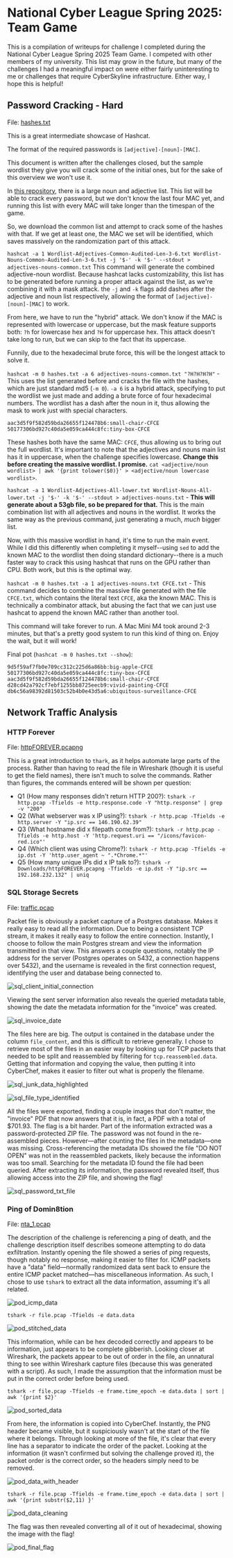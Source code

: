 # National Cyber League Spring 2025: Team Game

This is a compilation of writeups for challenge I completed during the National
Cyber League Spring 2025 Team Game. I competed with other members of my
university. This list may grow in the future, but many of the challenges I had a
meaningful impact on were either fairly uninteresting to me or challenges that
require CyberSkyline infrastructure. Either way, I hope this is helpful!

## Password Cracking - Hard

File: [hashes.txt](../static/ctfs/ncl-spring-2025-team/hashes.txt)

This is a great intermediate showcase of Hashcat.

The format of the required passwords is `[adjective]-[noun]-[MAC]`.

This document is written after the challenges closed, but the sample wordlist
they give you will crack some of the initial ones, but for the sake of this
overview we won't use it.

In [this repository](https://github.com/taikuukaits/SimpleWordlists), there is a
large noun and adjective list. This list will be able to crack every password,
but we don't know the last four MAC yet, and running this list with every MAC
will take longer than the timespan of the game.

So, we download the common list and attempt to crack some of the hashes with
that. If we get at least one, the MAC we set will be identified, which saves
massively on the randomization part of this attack.

`hashcat -a 1 Wordlist-Adjectives-Common-Audited-Len-3-6.txt Wordlist-Nouns-Common-Audited-Len-3-6.txt -j '$-' -k '$-' --stdout > adjectives-nouns-common.txt`
This command will generate the combined adjective-noun wordlist. Because hashcat
lacks customizability, this list has to be generated before running a proper
attack against the list, as we're combining it with a mask attack. the `-j` and
`-k` flags add dashes after the adjective and noun list respectively, allowing
the format of `[adjective]-[noun]-[MAC]` to work.

From here, we have to run the "hybrid" attack. We don't know if the MAC is
represented with lowercase or uppercase, but the mask feature supports both:
`?h` for lowercase hex and `?H` for uppercase hex. This attack doesn't take long
to run, but we can skip to the fact that its uppercase.

Funnily, due to the hexadecimal brute force, this will be the longest attack to
solve it.

`hashcat -m 0 hashes.txt -a 6 adjectives-nouns-common.txt "?H?H?H?H"` - This
uses the list generated before and cracks the file with the hashes, which are
just standard md5 (`-m 0`). `-a 6` is a hybrid attack, specifying to put the
wordlist we just made and adding a brute force of four hexadecimal numbers. The
wordlist has a dash after the noun in it, thus allowing the mask to work just
with special characters.

```
aac3d5f9f582d59bda26655f124478b6:small-chair-CFCE
50177306bd927c40da5e059ca444c8fc:tiny-box-CFCE
```

These hashes both have the same MAC: `CFCE`, thus allowing us to bring out the
full wordlist. It's important to note that the adjectives and nouns main list
has it in uppercase, when the challenge specifies lowercase. **Change this
before creating the massive wordlist. I promise.**
`cat <adjective/noun wordlist> | awk '{print tolower($0)}' > <adjective/noun lowercase wordlist>`.

`hashcat -a 1 Wordlist-Adjectives-All-lower.txt Wordlist-Nouns-All-lower.txt -j '$-' -k '$-' --stdout > adjectives-nouns.txt`
\- **This will generate about a 53gb file, so be prepared for that.** This is the
main combination list with all adjectives and nouns in the wordlist. It works
the same way as the previous command, just generating a much, *much* bigger
list.

Now, with this massive wordlist in hand, it's time to run the main event. While
I did this differently when completing it myself--using `sed` to add the known
MAC to the wordlist then doing standard dictionary--there is a much faster way
to crack this using hashcat that runs on the GPU rather than CPU. Both work, but
this is the optimal way.

`hashcat -m 0 hashes.txt -a 1 adjectives-nouns.txt CFCE.txt` - This command
decides to combine the massive file generated with the file `CFCE.txt`, which
contains the literal text `CFCE`, aka the known MAC. This is technically a
combinator attack, but abusing the fact that we can just use hashcat to append
the known MAC rather than another tool.

This command will take forever to run. A Mac Mini M4 took around 2-3 minutes,
but that's a pretty good system to run this kind of thing on. Enjoy the wait,
but it will work!

Final pot (`hashcat -m 0 hashes.txt --show`):

```
9d5f59af7fb0e709cc312c225d6a86bb:big-apple-CFCE
50177306bd927c40da5e059ca444c8fc:tiny-box-CFCE
aac3d5f9f582d59bda26655f124478b6:small-chair-CFCE
d28cd42a792cf7ebf1255bb8725eecb9:vivid-painting-CFCE
db6c56a98392d81503c52b4b0e43d5a6:ubiquitous-surveillance-CFCE
```

## Network Traffic Analysis

### HTTP Forever

File:
[httpFOREVER.pcapng](../static/ctfs/ncl-spring-2025-team/httpFOREVER.pcapng)

This is a great introduction to `thark`, as it helps automate large parts of the
process. Rather than having to read the file in Wireshark (though it is useful
to get the field names), there isn't much to solve the commands. Rather than
figures, the commands entered will be shown per question:

- Q1 (How many responses didn't return HTTP 200?):
  `tshark -r http.pcap -Tfields -e http.response.code -Y "http.response" | grep -v "200"`
- Q2 (What webserver was x IP using?):
  `tshark -r http.pcap -Tfields -e http.server -Y "ip.src == 146.190.62.39"`
- Q3 (What hostname did x filepath come from?):
  `tshark -r http.pcap -Tfields -e http.host -Y 'http.request.uri == "/icons/favicon-red.ico"'`
- Q4 (Which client was using Chrome?):
  `tshark -r http.pcap -Tfields -e ip.dst -Y 'http.user_agent ~ ".*Chrome.*"'`
- Q5 (How many unique IPs did x IP talk to?):
  `tshark -r Downloads/httpFOREVER.pcapng -Tfields -e ip.dst -Y "ip.src == 192.168.232.132" | uniq`

### SQL Storage Secrets

File: [traffic.pcap](../static/ctfs/ncl-spring-2025-team/traffic.pcap)

Packet file is obviously a packet capture of a Postgres database. Makes it
really easy to read all the information. Due to being a consistent TCP stream,
it makes it really easy to follow the entire connection. Instantly, I choose to
follow the main Postgres stream and view the information transmitted in that
view. This answers a couple questions, notably the IP address for the server
(Postgres operates on 5432, a connection happens over 5432), and the username is
revealed in the first connection request, identifying the user and database
being connected to.

![sql_client_initial_connection](../static/img/ctfs/sql_client_initial_connection.png)

Viewing the sent server information also reveals the queried metadata table,
showing the date the metadata information for the "invoice" was created.

![sql_invoice_date](../static/img/ctfs/sql_invoice_date.png)

The files here are big. The output is contained in the database under the column
`file_content`, and this is difficult to retrieve generally. I chose to retrieve
most of the files in an easier way by looking up for TCP packets that needed to
be split and reassembled by filtering for `tcp.reassembled.data`. Getting that
information and copying the value, then putting it into CyberChef, makes it
easier to filter out what is properly the filename.

![sql_junk_data_highlighted](../static/img/ctfs/sql_junk_data_highlighted.png)

![sql_file_type_identified](../static/img/ctfs/sql_file_type_identified.png)

All the files were exported, finding a couple images that don't matter, the
"invoice" PDF that now answers that it is, in fact, a PDF with a total of
$701.93. The flag is a bit harder. Part of the information extracted was a
password-protected ZIP file. The password was not found in the re-assembled
pieces. However—after counting the files in the metadata—one was missing.
Cross-referencing the metadata IDs showed the file "DO NOT OPEN" was not in the
reassembled packets, likely because the information was too small. Searching for
the metadata ID found the file had been queried. After extracting its
information, the password revealed itself, thus allowing access into the ZIP
file, and showing the flag!

![sql_password_txt_file](../static/img/ctfs/sql_password_txt_file.png)

### Ping of Domin8tion

File: [nta_1.pcap](../static/ctfs/ncl-spring-2025-team/nta_1.pcap)

The description of the challenge is referencing a ping of death, and the
challenge description itself describes someone attempting to do data
exfiltration. Instantly opening the file showed a series of ping requests,
though notably no response, making it easier to filter for. ICMP packets have a
"data" field—normally randomized data sent back to ensure the entire ICMP packet
matched—has miscellaneous information. As such, I chose to use `tshark` to
extract all the data information, assuming it's all related.

![pod_icmp_data](../static/img/ctfs/pod_icmp_data.png)

`tshark -r file.pcap -Tfields -e data.data`

![pod_stitched_data](../static/img/ctfs/pod_stitched_data.png)

This information, while can be hex decoded correctly and appears to be
information, just appears to be complete gibberish. Looking closer at Wireshark,
the packets appear to be out of order in the file, an unnatural thing to see
within Wireshark capture files (because this was generated with a script). As
such, I made the assumption that the information must be put in the correct
order before being used.

`tshark -r file.pcap -Tfields -e frame.time_epoch -e data.data | sort | awk '{print $2}'`

![pod_sorted_data](../static/img/ctfs/pod_sorted_data.png)

From here, the information is copied into CyberChef. Instantly, the PNG header
became visible, but it suspiciously wasn't at the start of the file where it
belongs. Through looking at more of the file, it's clear that every line has a
separator to indicate the order of the packet. Looking at the information (it
wasn't confirmed but solving the challenge proved it), the packet order is the
correct order, so the headers simply need to be removed.

![pod_data_with_header](../static/img/ctfs/pod_data_with_header.png)

`tshark -r file.pcap -Tfields -e frame.time_epoch -e data.data | sort | awk '{print substr($2,11) }'`

![pod_data_cleaning](../static/img/ctfs/pod_data_cleaning.png)

The flag was then revealed converting all of it out of hexadecimal, showing the
image with the flag!

![pod_final_flag](../static/img/ctfs/pod_final_flag.png)

